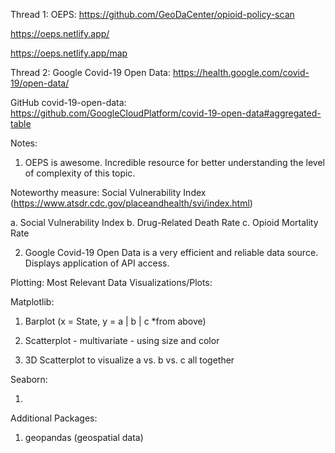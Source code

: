 Thread 1: OEPS:
https://github.com/GeoDaCenter/opioid-policy-scan

https://oeps.netlify.app/

https://oeps.netlify.app/map

Thread 2: Google Covid-19 Open Data:
https://health.google.com/covid-19/open-data/

GitHub covid-19-open-data:
https://github.com/GoogleCloudPlatform/covid-19-open-data#aggregated-table

Notes: 
1.  OEPS is awesome. Incredible resource for better understanding the level of complexity of this topic.

Noteworthy measure: Social Vulnerability Index
(https://www.atsdr.cdc.gov/placeandhealth/svi/index.html)

a. Social Vulnerability Index
b. Drug-Related Death Rate
c. Opioid Mortality Rate

2.  Google Covid-19 Open Data is a very efficient and reliable data source. Displays application of API access. 


Plotting: Most Relevant Data Visualizations/Plots:

Matplotlib:

1. Barplot (x = State, y = a | b | c *from above)

2. Scatterplot - multivariate - using size and color

3. 3D Scatterplot to visualize a vs. b vs. c all together

Seaborn: 

1. 


Additional Packages:
1. geopandas (geospatial data)
